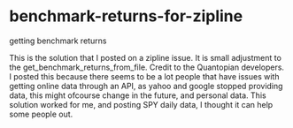 # benchmark-returns-for-zipline
getting benchmark returns

This is the solution that I posted on a zipline issue. It is small adjustment to the get_benchmark_returns_from_file. 
Credit to the Quantopian developers. I posted this because there seems to be a lot people that have issues with getting online
data through an API, as yahoo and google stopped providing data, this might ofcourse change in the future, and personal data. 
This solution worked for me, and posting SPY daily data, I thought it can help some people out.
